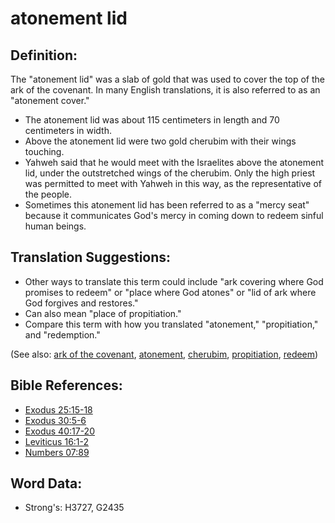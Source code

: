 # atonement lid #

## Definition: ##

The "atonement lid" was a slab of gold that was used to cover the top of the ark of the covenant. In many English translations, it is also referred to as an "atonement cover."

* The atonement lid was about 115 centimeters in length and 70 centimeters in width.
* Above the atonement lid were two gold cherubim with their wings touching.
* Yahweh said that he would meet with the Israelites above the atonement lid, under the outstretched wings of the cherubim. Only the high priest was permitted to meet with Yahweh in this way, as the representative of the people.
* Sometimes this atonement lid has been referred to as a "mercy seat" because it communicates God's mercy in coming down to redeem sinful human beings.

## Translation Suggestions: ##

* Other ways to translate this term could include "ark covering where God promises to redeem" or "place where God atones" or "lid of ark where God forgives and restores."
* Can also mean "place of propitiation."
* Compare this term with how you translated "atonement," "propitiation," and "redemption."

(See also: [ark of the covenant](arkofthecovenant.md), [atonement](atonement.md), [cherubim](../other/cherubim.md), [propitiation](propitiation.md), [redeem](redeem.md))

## Bible References: ##

* [Exodus 25:15-18](rc://en/tn/help/exo/25/15)
* [Exodus 30:5-6](rc://en/tn/help/exo/30/05)
* [Exodus 40:17-20](rc://en/tn/help/exo/40/17)
* [Leviticus 16:1-2](rc://en/tn/help/lev/16/01)
* [Numbers 07:89](rc://en/tn/help/num/07/89)

## Word Data: ##

* Strong's: H3727, G2435

